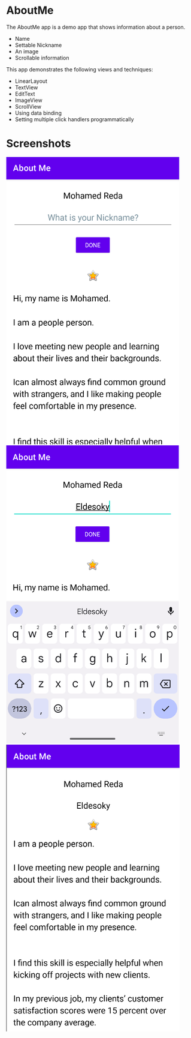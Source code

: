 # AboutMe
The AboutMe app is a demo app that shows information about a person.
- Name
- Settable Nickname
- An image
- Scrollable information

This app demonstrates the following views and techniques:

- LinearLayout
- TextView
- EditText
- ImageView
- ScrollView
- Using data binding
- Setting multiple click handlers programmatically

# Screenshots

![Screenshot1](screenshots/About_Me_ScreenShots_1.png)
![Screenshot2](screenshots/About_Me_ScreenShots_2.png)
![Screenshot3](screenshots/About_Me_ScreenShots_3.png)
